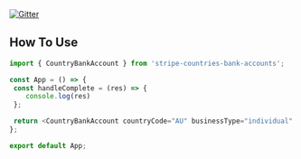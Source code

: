  <a href="https://badge.fury.io/js/stripe-countries-bank-accounts">
    <img src="https://badge.fury.io/js/stripe-countries-bank-accounts
.svg"
         alt="Gitter">
  </a>

<h2>How To Use</h2>

```js
import { CountryBankAccount } from 'stripe-countries-bank-accounts';

const App = () => {
 const handleComplete = (res) => {
    console.log(res)
 };

 return <CountryBankAccount countryCode="AU" businessType="individual" onComplete={handleComplete} />
};

export default App;
```
